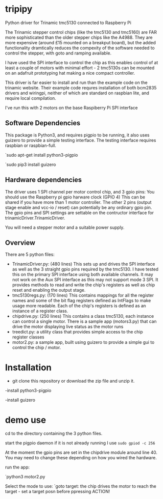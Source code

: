 # tripipy
Python driver for Trinamic tmc5130 connected to Raspberry Pi

The Trinamic stepper control chips (like the tmc5130 and tmc5160) are FAR more sophisticated than the older 
stepper chips like the A4988. They are more expensive (around £15 mounted on a breakput board), but the 
added functionality dramtically reduces the compexity of the software needed to control the stepper, with goto 
and ramping available.

I have used the SPI interface to control the chip as this enables control of at least a couple of motors with minimal
effort - 2 tmc5130s can be mounted on an adafruit prototyping hat making a nice compact controller.

This driver is far easier to install and run than the example code on the trinamic website. Their example code 
requres installation of both bcm2835 drivers and wiringpi, neither of which are standard on raspbian lite, and require
local compilation.

I've run this with 2 motors on the base Raspiberry Pi SPI interface

## Software Dependencies
This package is Python3, and requires pigpio to be running, it also uses guizero to provide a simple testing interface.
The testing interface requires raspbian or raspbian-full.

`sudo apt-get install python3-pigpio

`sudo pip3 install guizero

## Hardware dependencies
The driver uses 1 SPI channel per motor control chip, and 3 gpio pins:
You should use the Raspberry pi gpio harware clock (GPIO 4) This can be shared if you have more than 1 motor controller.
The other 2 pins (output stage enable and vcc-io / reset) can potentially be any ordinary gpio pin. The gpio pins and SPI 
settings are settable on the contructor interface for trinamicDriver.TrinamicDriver.

You will need a stepper motor and a suitable power supply.

## Overview
There are 5 python files:
- TrinamicDriver.py: (480 lines) This sets up and drives the SPI interface as well as the 3 straight gpio pins required by the tmc5130. 
  I have tested this on the primary SPI interface using both available channels. It may not work on the Aux SPI interface as this may not 
  support mode 3 SPI. It provides methods to read and write the chip's registers as well as chip reset and enabling the output stage.
- tmc5130regs.py: (170 lines) This contains mappings for all the register names and some of the bit flag registers defined as IntFlags
  to make usage more readable. Each of the chip's registers is defined as an instance of a register class.
- chipdrive.py: (250 lines) This contains a class tmc5130, each instance can control a single motor. There is a sample app (motors3.py) that 
  can drive the motor displaying live status as the motor runs
- treedict.py: a utility class that provides simple access to the chip register classes
- motor2.py: a sample app, built using guizero to provide a simple gui to control the chip / motor.


# Installation

- git clone this repository or download the zip file and unzip it.

-install python3-pigpio

-install guizero

# demo use
cd to the directory containing the 3 python files.

start the pigpio daemon if it is not already running I use `sudo gpiod -c 256`

At the moment the gpio pins are set in the chipdrive module around line 40. You may need to change these depending on how you wired the hardware.

run the app:

`python3 motor2.py

Select the mode to use:
`goto target: the chip drives the motor to reach the target  -  set a target posn before ppressing ACTION!
  
